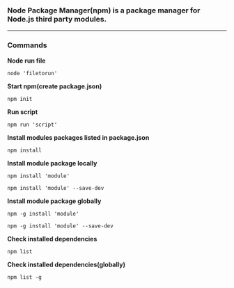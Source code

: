 ### **Node Package Manager(npm)** is a package manager for Node.js third party modules.

---

### Commands

**Node run file**

`node 'filetorun'`

**Start npm(create package.json)**

`npm init`

**Run script**

`npm run 'script'`

**Install modules packages listed in package.json**

`npm install`

**Install module package locally**

`npm install 'module'`

`npm install 'module' --save-dev`

**Install module package globally**

`npm -g install 'module'`

`npm -g install 'module' --save-dev`

**Check installed dependencies**

`npm list`

**Check installed dependencies(globally)**

`npm list -g`